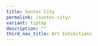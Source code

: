 ```yaml
---
title: Suntec City
permalink: /suntec-city/
variant: tiptap
description: ""
third_nav_title: Art Exhibitions
---
```

